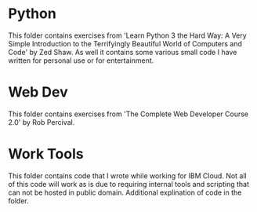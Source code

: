 # Python
This folder contains exercises from 'Learn Python 3 the Hard Way: A Very Simple Introduction to the Terrifyingly Beautiful World of Computers and Code' by Zed Shaw.  As well it contains some various small code I have written for personal use or for entertainment.

# Web Dev
This folder contains exercises from 'The Complete Web Developer Course 2.0' by Rob Percival.

# Work Tools
This folder contains code that I wrote while working for IBM Cloud.  Not all of this code will work as is due to requiring internal tools and scripting that can not be hosted in public domain.  Additional explination of code in the folder.
